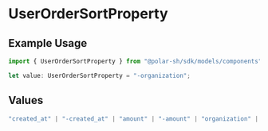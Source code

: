 # UserOrderSortProperty

## Example Usage

```typescript
import { UserOrderSortProperty } from "@polar-sh/sdk/models/components";

let value: UserOrderSortProperty = "-organization";
```

## Values

```typescript
"created_at" | "-created_at" | "amount" | "-amount" | "organization" | "-organization" | "product" | "-product" | "subscription" | "-subscription"
```